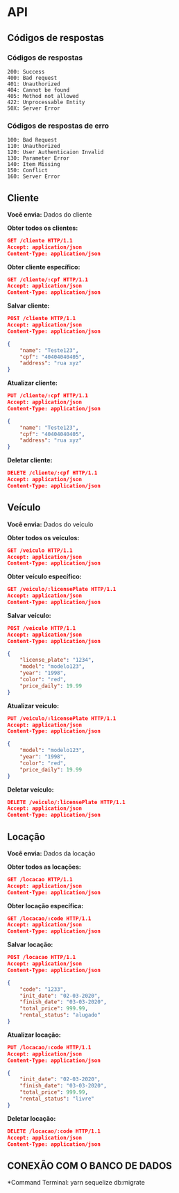 # API

## Códigos de respostas
### Códigos de respostas
```
200: Success
400: Bad request
401: Unauthorized
404: Cannot be found
405: Method not allowed
422: Unprocessable Entity 
50X: Server Error
```
### Códigos de respostas de erro
```
100: Bad Request
110: Unauthorized
120: User Authenticaion Invalid
130: Parameter Error
140: Item Missing
150: Conflict
160: Server Error
```

## Cliente
**Você envia:**  Dados do cliente

**Obter todos os clientes:**
```json
GET /cliente HTTP/1.1
Accept: application/json
Content-Type: application/json
```

**Obter cliente específico:**
```json
GET /cliente/:cpf HTTP/1.1
Accept: application/json
Content-Type: application/json
```

**Salvar cliente:**
```json
POST /cliente HTTP/1.1
Accept: application/json
Content-Type: application/json

{
	"name": "Teste123",
	"cpf": "40404040405",
	"address": "rua xyz"
}
```

**Atualizar cliente:**
```json
PUT /cliente/:cpf HTTP/1.1
Accept: application/json
Content-Type: application/json

{
	"name": "Teste123",
	"cpf": "40404040405",
	"address": "rua xyz"
}
```

**Deletar cliente:**
```json
DELETE /cliente/:cpf HTTP/1.1
Accept: application/json
Content-Type: application/json
```


## Veículo
**Você envia:**  Dados do veículo

**Obter todos os veículos:**
```json
GET /veiculo HTTP/1.1
Accept: application/json
Content-Type: application/json
```

**Obter veículo específico:**
```json
GET /veiculo/:licensePlate HTTP/1.1
Accept: application/json
Content-Type: application/json
```

**Salvar veículo:**
```json
POST /veiculo HTTP/1.1
Accept: application/json
Content-Type: application/json

{
	"license_plate": "1234",
	"model": "modelo123",
	"year": "1998",
	"color": "red",
	"price_daily": 19.99
}
```

**Atualizar veiculo:**
```json
PUT /veiculo/:licensePlate HTTP/1.1
Accept: application/json
Content-Type: application/json

{
	"model": "modelo123",
	"year": "1998",
	"color": "red",
	"price_daily": 19.99
}
```

**Deletar veículo:**
```json
DELETE /veiculo/:licensePlate HTTP/1.1
Accept: application/json
Content-Type: application/json
```

## Locação
**Você envia:**  Dados da locação

**Obter todos as locações:**
```json
GET /locacao HTTP/1.1
Accept: application/json
Content-Type: application/json
```

**Obter locação específica:**
```json
GET /locacao/:code HTTP/1.1
Accept: application/json
Content-Type: application/json
```

**Salvar locação:**
```json
POST /locacao HTTP/1.1
Accept: application/json
Content-Type: application/json

{
	"code": "1233",
	"init_date": "02-03-2020",
	"finish_date": "03-03-2020",
	"total_price": 999.99,
	"rental_status": "alugado"
}
```

**Atualizar locação:**
```json
PUT /locacao/:code HTTP/1.1
Accept: application/json
Content-Type: application/json

{
	"init_date": "02-03-2020",
	"finish_date": "03-03-2020",
	"total_price": 999.99,
	"rental_status": "livre"
}
```

**Deletar locação:**
```json
DELETE /locacao/:code HTTP/1.1
Accept: application/json
Content-Type: application/json
```
## CONEXÃO COM O BANCO DE DADOS
*Command Terminal: yarn sequelize db:migrate
````